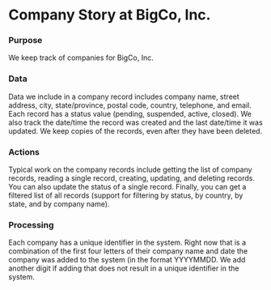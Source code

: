 # Company Story at BigCo, Inc.

### Purpose
We keep track of companies for BigCo, Inc. 

### Data
Data we include in a company record includes company name, street address, city, state/province, postal code, country, telephone, and email. Each record has a status value (pending, suspended, active, closed). We also track the date/time the record was created and the last date/time it was updated. We keep copies of the records, even after they have been deleted.

### Actions
Typical work on the company records include getting the list of company records, reading a single record, creating, updating, and deleting records. You can also update the status of a single record. Finally, you can get a filtered list of all records (support for filtering by status, by country, by state, and by company name). 

### Processing
Each company has a unique identifier in the system. Right now that is a combination of the first four letters of their company name and date the company was added to the system (in the format YYYYMMDD. We add another digit if adding that does not result in a unique identifier in the system.
